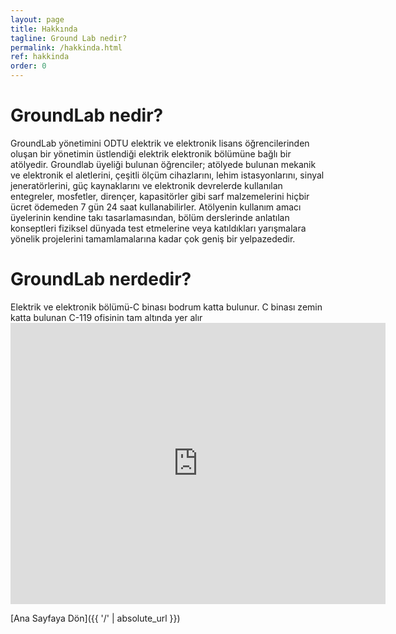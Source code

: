 ```yaml
---
layout: page
title: Hakkında
tagline: Ground Lab nedir?
permalink: /hakkinda.html
ref: hakkinda
order: 0
---
```

<h1>GroundLab nedir?</h1>
GroundLab yönetimini ODTU elektrik ve elektronik lisans öğrencilerinden oluşan bir yönetimin üstlendiği elektrik elektronik bölümüne bağlı bir atölyedir. Groundlab üyeliği bulunan öğrenciler; atölyede bulunan mekanik ve elektronik el aletlerini, çeşitli ölçüm cihazlarını, lehim istasyonlarını, sinyal jeneratörlerini, güç kaynaklarını ve elektronik devrelerde kullanılan entegreler, mosfetler, dirençer, kapasitörler gibi sarf malzemelerini hiçbir ücret ödemeden 7 gün 24 saat kullanabilirler. Atölyenin kullanım amacı üyelerinin kendine takı tasarlamasından, bölüm derslerinde anlatılan konseptleri fiziksel dünyada test etmelerine veya katıldıkları yarışmalara yönelik projelerini tamamlamalarına kadar çok geniş bir yelpazededir.

<h1>GroundLab nerdedir?</h1>
Elektrik ve elektronik bölümü-C binası bodrum katta bulunur. C binası zemin katta bulunan C-119 ofisinin tam altında yer alır

<iframe src="https://www.google.com/maps/embed?pb=!1m18!1m12!1m3!1d233.42963479457447!2d32.78218899123727!3d39.891223405029784!2m3!1f0!2f0!3f0!3m2!1i1024!2i768!4f13.1!3m3!1m2!1s0x0%3A0xec5adf2865efe3db!2zMznCsDUzJzI4LjIiTiAzMsKwNDYnNTYuNSJF!5e1!3m2!1str!2str!4v1647175250139!5m2!1str!2str" width="600" height="450" style="border:0;" allowfullscreen="" loading="lazy"></iframe>

[Ana Sayfaya Dön]({{ '/' | absolute_url }})
